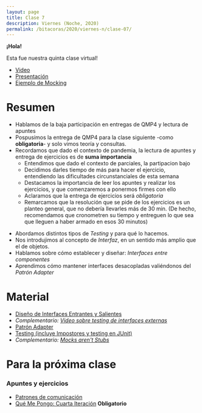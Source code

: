 ```yaml
---
layout: page
title: Clase 7
description: Viernes (Noche, 2020)
permalink: /bitacoras/2020/viernes-n/clase-07/
---
```

**¡Hola!**

Esta fue nuestra quinta clase virtual!

- [Video](https://us02web.zoom.us/rec/share/4_xlcO-363tOGbOQzFyHaLMMF9Taaaa82yAbrPAKyEn8v0F6v_YI3oge8mMspVz_?startTime=1590184884000)
- [Presentación](https://docs.google.com/presentation/d/1XxkTAaRN3QFWFzVGikNwnYF1mgPz3JmwIXd0sMvLNTo/edit?usp=sharing)
- [Ejemplo de Mocking](https://drive.google.com/drive/folders/1fUdW29WD6pqQwLG_WGrqcNNzPBvgANBq?usp=sharing)

# Resumen

- Hablamos de la baja participación en entregas de QMP4 y lectura de apuntes
- Pospusimos la entrega de QMP4 para la clase siguiente -como **obligatoria**- y solo vimos teoría y consultas.
- Recordamos que dado el contexto de pandemia, la lectura de apuntes y entrega de ejercicios es de **suma importancia**
	- Entendimos que dado el contexto de parciales, la partipacion bajo
	- Decidimos darles tiempo de más para hacer el ejercicio, entendiendo las dificultades circunstanciales de esta semana
 	- Destacamos la importancia de leer los apuntes y realizar los ejercicios, y que comenzaremos a ponermos firmes con ello
 	- Aclaramos que la entrega de ejercicios será _obligatoria_
 	- Remarcamos que la resolución que se pide de los ejercicios es un planteo general, que no debería llevarles más de 30 min.
(De hecho, recomendamos que cronometren su tiempo y entreguen lo que sea que lleguen a haber armado en esos 30 minutos)
* Abordamos distintos tipos de _Testing_ y para qué lo hacemos.
* Nos introdujimos al concepto de _Interfaz_, en un sentido más amplio que el de objetos.
* Hablamos sobre cómo establecer y diseñar: _Interfaces entre componentes_ 
* Aprendimos cómo mantener interfaces desacopladas valiéndonos del _Patrón Adapter_

# Material
- [Diseño de Interfaces Entrantes y Salientes](https://docs.google.com/document/d/1LurA-bCEHhCsIPFiFg1rqfIdfe5SdS4wBePfG45nDqg/edit#)
- _Complementario: [Video sobre testing de interfaces externas](https://www.youtube.com/watch?v=-p7_NUDLRB0&index=1&list=PLTpxfh7PF3OpJSMNNPaYxLJii3Xm7PPA_)_
- [Patrón Adapter](https://github.com/dieforfree/edsebooks/blob/master/ebooks/Design%20Patterns%2C%20Elements%20of%20Reusable%20Object-Oriented%20Software.pdf)
- [Testing (incluye Impostores y testing en JUnit)]({{site.baseurl}}/apuntes/validacion)
- _Complementario: [Mocks aren't Stubs](https://martinfowler.com/articles/mocksArentStubs.html)_

# Para la próxima clase

### Apuntes y ejercicios
- [Patrones de comunicación](https://docs.google.com/document/d/1EVPwqFyq2TW5Z5_VUeWdh9yLesxPBbSBzke2jHNURuk/edit)
- [Qué Me Pongo: Cuarta Iteración](https://docs.google.com/document/d/1sy9S9EeIQr8fhatKnfTCgOfjVniJDu2viI-Av0gn0xY/edit) **Obligatorio**
